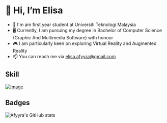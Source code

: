 # 👋 Hi, I’m Elisa
- 🏫 I'm am first year student at Universiti Teknologi Malaysia
- 🖥  Currently, I am pursuing my degree in Bachelor of Computer Science (Graphic And Multimedia Software) with honour
- 🎮 I am particularly keen on exploring Virtual Reality and Augmented Reality
- 📫 You can reach me via elisa.afyyra@gmail.com

## Skill
[![image](https://github.com/user-attachments/assets/a19544e6-ca8f-40b9-8bfd-8e4289f6e8e7)
](https://www.oracle.com/my/java/)


## Badges
![Afyyra's GitHub stats](https://github-readme-stats.vercel.app/api?username=Afyyra&show_icons=true&theme=tokyonight)
<!---
Afyyra/Afyyra is a ✨ special ✨ repository because its `README.md` (this file) appears on your GitHub profile.
You can click the Preview link to take a look at your changes.
--->
